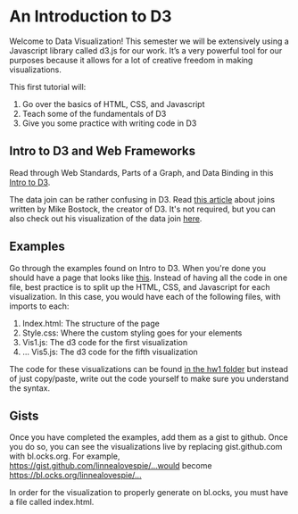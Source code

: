 # An Introduction to D3

Welcome to Data Visualization! This semester we will be extensively using a Javascript library called d3.js for our work. It’s a very powerful tool for our purposes because it allows for a lot of creative freedom in making visualizations.

This first tutorial will: 
1. Go over the basics of HTML, CSS, and Javascript
2. Teach some of the fundamentals of D3
3. Give you some practice with writing code in D3

## Intro to D3 and Web Frameworks
Read through Web Standards, Parts of a Graph, and Data Binding in this [Intro to D3](http://square.github.io/intro-to-d3/web-standards/). 

The data join can be rather confusing in D3. Read [this article](https://bost.ocks.org/mike/join/) about joins written by Mike Bostock, the creator of D3. It's not required, but you can also check out his visualization of the data join [here](https://bl.ocks.org/mbostock/3808218).

## Examples
Go through the examples found on Intro to D3. When you're done you should have a page that looks like [this](https://bl.ocks.org/linnealovespie/raw/f59eefd2f3bf962fc15016f7853de068/). Instead of having all the code in one file, best practice is to split up the HTML, CSS, and Javascript for each visualization. In this case, you would have each of the following files, with imports to each: 
1. Index.html: The structure of the page
2. Style.css: Where the custom styling goes for your elements
3. Vis1.js: The d3 code for the first visualization
4. … Vis5.js: The d3 code for the fifth visualization

The code for these visualizations can be found [in the hw1 folder](https://github.com/CornellDataScience/DataVisualization/tree/master/Member_Training/hw1) but instead of just copy/paste, write out the code yourself to make sure you understand the syntax. 

## Gists
Once you have completed the examples, add them as a gist to github. Once you do so, you can see the visualizations live by replacing gist.github.com with bl.ocks.org. For example, https://gist.github.com/linnealovespie/...would become https://bl.ocks.org/linnealovespie/…

In order for the visualization to properly generate on bl.ocks, you must have a file called index.html. 




